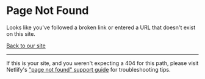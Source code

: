 Page Not Found
==============

Looks like you've followed a broken link or entered a URL that doesn't exist on this site.

<a href="/" id="back-link">Back to our site</a>

------------------------------------------------------------------------

If this is your site, and you weren't expecting a 404 for this path, please visit Netlify's ["page not found" support guide](https://answers.netlify.com/t/support-guide-i-ve-deployed-my-site-but-i-still-see-page-not-found/125?utm_source=404page&utm_campaign=community_tracking) for troubleshooting tips.
